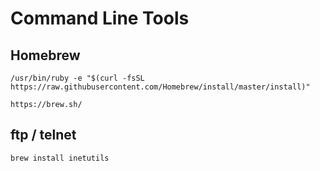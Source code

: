 # Command Line Tools

## Homebrew

`/usr/bin/ruby -e "$(curl -fsSL https://raw.githubusercontent.com/Homebrew/install/master/install)"`

`https://brew.sh/`

## ftp / telnet

`brew install inetutils`